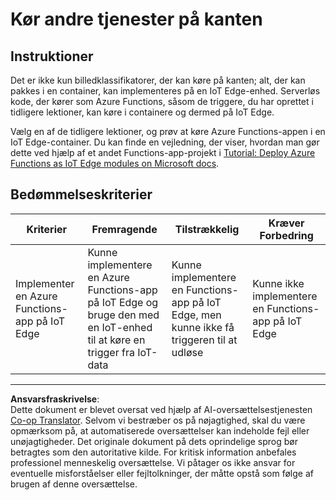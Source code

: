 <!--
CO_OP_TRANSLATOR_METADATA:
{
  "original_hash": "cc7ad255517f5f618f9c8899e6ff6783",
  "translation_date": "2025-08-27T20:38:43+00:00",
  "source_file": "4-manufacturing/lessons/3-run-fruit-detector-edge/assignment.md",
  "language_code": "da"
}
-->
# Kør andre tjenester på kanten

## Instruktioner

Det er ikke kun billedklassifikatorer, der kan køre på kanten; alt, der kan pakkes i en container, kan implementeres på en IoT Edge-enhed. Serverløs kode, der kører som Azure Functions, såsom de triggere, du har oprettet i tidligere lektioner, kan køre i containere og dermed på IoT Edge.

Vælg en af de tidligere lektioner, og prøv at køre Azure Functions-appen i en IoT Edge-container. Du kan finde en vejledning, der viser, hvordan man gør dette ved hjælp af et andet Functions-app-projekt i [Tutorial: Deploy Azure Functions as IoT Edge modules on Microsoft docs](https://docs.microsoft.com/azure/iot-edge/tutorial-deploy-function?WT.mc_id=academic-17441-jabenn&view=iotedge-2020-11).

## Bedømmelseskriterier

| Kriterier | Fremragende | Tilstrækkelig | Kræver Forbedring |
| --------- | ----------- | ------------- | ------------------ |
| Implementer en Azure Functions-app på IoT Edge | Kunne implementere en Azure Functions-app på IoT Edge og bruge den med en IoT-enhed til at køre en trigger fra IoT-data | Kunne implementere en Functions-app på IoT Edge, men kunne ikke få triggeren til at udløse | Kunne ikke implementere en Functions-app på IoT Edge |

---

**Ansvarsfraskrivelse**:  
Dette dokument er blevet oversat ved hjælp af AI-oversættelsestjenesten [Co-op Translator](https://github.com/Azure/co-op-translator). Selvom vi bestræber os på nøjagtighed, skal du være opmærksom på, at automatiserede oversættelser kan indeholde fejl eller unøjagtigheder. Det originale dokument på dets oprindelige sprog bør betragtes som den autoritative kilde. For kritisk information anbefales professionel menneskelig oversættelse. Vi påtager os ikke ansvar for eventuelle misforståelser eller fejltolkninger, der måtte opstå som følge af brugen af denne oversættelse.